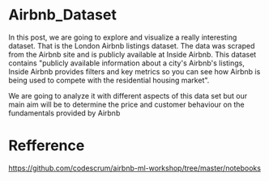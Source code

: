 # Airbnb_Dataset

In this post, we are going to explore and visualize a really interesting dataset. That is the London Airbnb listings dataset. The data was scraped from the Airbnb site and is publicly available at Inside Airbnb. This dataset contains "publicly available information about a city's Airbnb's listings, Inside Airbnb provides filters and key metrics so you can see how Airbnb is being used to compete with the residential housing market".

We are going to analyze it with different aspects of this data set but our main aim will be to determine the price and customer behaviour on the fundamentals provided by Airbnb

# Refference
https://github.com/codescrum/airbnb-ml-workshop/tree/master/notebooks
